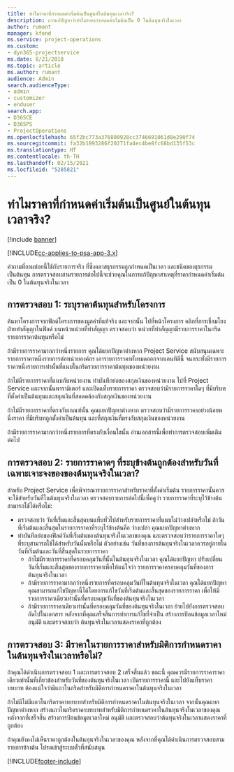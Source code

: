 ```yaml
---
title: ทำไมราคาที่กำหนดค่าเริ่มต้นเป็นศูนย์ในต้นทุนเวลาจริง?
description: การแก้ปัญหาว่าทำไมราคากำหนดค่าเริ่มต้นเป็น 0 ในต้นทุนจริงในเวลา
author: rumant
manager: kfend
ms.service: project-operations
ms.custom:
- dyn365-projectservice
ms.date: 8/21/2018
ms.topic: article
ms.author: rumant
audience: Admin
search.audienceType:
- admin
- customizer
- enduser
search.app:
- D365CE
- D365PS
- ProjectOperations
ms.openlocfilehash: 65f2bc773a376800928cc3746691061d8e290f74
ms.sourcegitcommit: fa32b1893286f20271fa4ec4be8fc68bd135f53c
ms.translationtype: HT
ms.contentlocale: th-TH
ms.lasthandoff: 02/15/2021
ms.locfileid: "5285821"
---
```

# <a name="why-is-the-price-defaulting-to-zero-on-time-cost-actuals"></a>ทำไมราคาที่กำหนดค่าเริ่มต้นเป็นศูนย์ในต้นทุนเวลาจริง?

[!include [banner](../includes/psa-now-project-operations.md)]

[!INCLUDE[cc-applies-to-psa-app-3.x](../includes/cc-applies-to-psa-app-3x.md)]

คำถามที่ถามบ่อยนี้ใช้กับรายการจริง ที่ซึ่งคลาสธุรกรรมถูกกำหนดเป็นเวลา และชนิดของธุรกรรมเป็นต้นทุน การตรวจสอบสามรายการต่อไปนี้จะช่วยคุณในการแก้ปัญหาสาเหตุที่ราคากำหนดค่าเริ่มต้นเป็น 0 ในต้นทุนจริงในเวลา
 
## <a name="check-1-identify-the-cost-price-list-for-the-project"></a>การตรวจสอบ 1: ระบุราคาต้นทุนสำหรับโครงการ

ค้นหาโครงการจากฟิลด์โครงการของมูลค่าที่แท้จริง และจากนั้น ไปที่หน้าโครงการ คลิกที่การเชื่อมโยงฝ่ายทำสัญญาในฟิลด์ บนหน้าหน่วยที่ทำสัญญา ตรวจสอบว่า หน่วยที่ทำสัญญามีรายการราคาในกริดรายการราคาต้นทุนหรือไม่

ถ้ามีรายการราคามากกว่าหนึ่งรายการ คุณได้แยกปัญหาต่างหาก Project Service สนับสนุนเฉพาะรายการราคาหนึ่งรายการต่อหน่วยองค์กร เอารายการราคาทั้งหมดออกจากเอนทิตีนี้ จนกระทั่งมีรายการราคาหนึ่งรายการเท่านั้นที่แนบในกริดรายการราคาต้นทุนของหน่วยงาน

ถ้าไม่มีรายการราคาที่แนบกับหน่วยงาน ทำบันทึกย่อของสกุลเงินของหน่วยงาน ไปที่ Project Service และจากนั้นพารามิเตอร์ และเปิดแท็บรายการราคา ตรวจสอบว่ามีรายการราคาใดๆ ที่มีบริบทที่ตั้งค่าเป็นต้นทุนและสกุลเงินที่สอดคล้องกับสกุลเงินของหน่วยงาน
 
ถ้าไม่มีรายการราคาที่ตรงกับเกณฑ์นั้น คุณแยกปัญหาต่างหาก ตรวจสอบว่ามีรายการราคาอย่างน้อยหนึ่งราคา ที่มีบริบทถูกตั้งค่าเป็นต้นทุน และที่สกุลเงินที่ตรงกับสกุลเงินของหน่วยงาน

ถ้ามีรายการราคามากกว่าหนึ่งรายการที่ตรงกับเงื่อนไขนั้น อ่านเอกสารนี้เพื่อทำการตรวจสอบเพิ่มเติมต่อไป

## <a name="check-2-are-any-of-the-price-lists-identified-above-valid-for-the-specific-date-of-the-time-cost-actual"></a>การตรวจสอบ 2: รายการราคาดๆ ที่ระบุข้างต้นถูกต้องสำหรับวันที่เฉพาะเจาะจงของของต้นทุนจริงในเวลา?

สำหรับ Project Service เพื่อพิจารณารายการราคาสำหรับราคาที่ตั้งค่าเริ่มต้น รายการราคานั้นควรจะใช้สำหรับวันที่ในต้นทุนจริงในเวลา ตรวจสอบรายการต่อไปนี้เพื่อดูว่า รายการราคาที่ระบุไว้ข้างต้นสามารถใช้ได้หรือไม่:

- ตรวจสอบว่า วันที่เริ่มและสิ้นสุดบนแท็บทั่วไปสำหรับรายการราคาที่แนบไม่ว่างเปล่าหรือไม่ ถ้าวันที่เริ่มต้นและสิ้นสุดในรายการราคาที่ระบุไว้ข้างต้นคือ ว่างเปล่า คุณแยกปัญหาต่างหาก 
- ทำบันทึกย่อของฟิลด์วันที่เริ่มต้นของต้นทุนจริงในเวลาของคุณ และตรวจสอบว่ารายการราคาใดๆ ที่ระบุสามารถใช้ได้สำหรับวันนั้นหรือไม่ ตัวอย่างเช่น วันที่ของการต้นทุนจริงในเวลาควรอยู่ภายในวันที่เริ่มต้นและวันที่สิ้นสุดในรายการราคา 
    - ถ้าไม่มีรายการราคาที่ครอบคลุมวันที่นั้นในต้นทุนจริงในเวลา คุณได้แยกปัญหา ปรับเปลี่ยนวันที่เริ่มและสิ้นสุดของรายการราคาเพื่อให้แน่ใจว่า รายการราคาครอบคลุมวันที่ของการต้นทุนจริงในเวลา 
    - ถ้ามีรายการราคามากกว่าหนึ่งรายการที่ครอบคลุมวันที่ในต้นทุนจริงในเวลา คุณได้แยกปัญหา คุณสามารถแก้ไขปัญหานี้ได้โดยการแก้ไขวันที่เริ่มต้นและสิ้นสุดของรายการราคา เพื่อให้มีรายการราคาเดียวเท่านั้นที่ครอบคลุมวันที่ของต้นทุนจริงในเวลา 
    - ถ้ามีรายการราคาเดียวเท่านั้นที่ครอบคลุมวันที่ของต้นทุนจริงในเวลา ย้ายไปยังการตรวจสอบถัดไปในเอกสาร
หลังจากที่คุณเสร็จสิ้นการทำการแก้ไขที่จำเป็น สร้างการป้อนข้อมูลเวลาใหม่ อนุมัติ และตรวจสอบว่า ต้นทุนจริงในเวลาแสดงราคาที่ถูกต้อง

## <a name="check-3-is-there-a-price-in-the-price-list-for-the-pricing-dimensions-on-the-time-cost-actual"></a>การตรวจสอบ 3: มีราคาในรายการราคาสำหรับมิติการกำหนดราคาในต้นทุนจริงในเวลาหรือไม่?

ถ้าคุณได้ดำเนินการตรวจสอบ 1 และการตรวจสอบ 2 เสร็จสิ้นแล้ว ขณะนี้ คุณควรมีรายการราคาราคาเดียวเท่านั้นที่เกี่ยวข้องสำหรับวันที่ของต้นทุนจริงในเวลา เปิดรายการราคานี้ และไปยังแท็บราคาบทบาท ต้องแน่ใจว่ามีแถวในกริดสำหรับมิติการกำหนดราคาในต้นทุนจริงในเวลา

ถ้าไม่มีไม่มีแถวในกริดราคาบทบาทสำหรับมิติการกำหนดราคาในต้นทุนจริงในเวลา จากนั้นคุณแยกปัญหาต่างหาก สร้างแถวในกริดราคาบทบาทสำหรับมิติการกำหนดราคาในต้นทุนจริงในเวลาของคุณ หลังจากที่เสร็จสิ้น สร้างการป้อนข้อมูลเวลาใหม่ อนุมัติ และตรวจสอบว่าต้นทุนจริงในเวลาแสดงราคาที่ถูกต้อง
 
ถ้าคุณยังคงไม่เห็นราคาถูกต้องในต้นทุนจริงในเวลาของคุณ หลังจากที่คุณได้ดำเนินการตรวจสอบสามรายการข้างต้น โปรดเข้าสู่ระบบตั๋วที่สนับสนุน





[!INCLUDE[footer-include](../includes/footer-banner.md)]